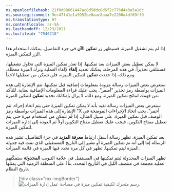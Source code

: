 ```yaml
---
ms.openlocfilehash: 21f0d08661447ac8d5ddc8d6f2c776d4a0a5a1dc
ms.sourcegitcommit: 9ec47f41e1a9952be8aac8aaa7e2200a4df69ff9
ms.translationtype: HT
ms.contentlocale: ar-SA
ms.lasthandoff: 12/23/2021
ms.locfileid: "7946210"
---
```

إذا لم يتم تشغيل الميزة، فسيظهر زر **تمكين الآن** في جزء التفاصيل. يمكنك استخدام هذا الزر لتمكين الميزة.

لا يمكن تعطيل بعض الميزات بعد تمكينها. إذا تعذر تمكين الميزة التي تحاول تشغيلها، فستتلقى تحذيراً. في هذه المرحلة، يمكنك تحديد **إلغاء** لإلغاء العملية وترك الميزة معطلة. ومع ذلك، إذا حددت **تمكين** لتمكين الميزة، فلن تتمكن من تعطيلها لاحقاً.

ستعرض بعض الميزات رسالة مزودة بمعلومات إضافية قبل تمكينها. تتم الإشارة إلى هذه الميزات بواسطة رمز تحذير "أصفر". يجب عليك قراءة المعلومات الإضافية بعناية، للتأكد من فهمك لنتائج تمكين الميزة. ومع ذلك، لا يزال بإمكانك تحديد **تمكين** لتمكين الميزة.

ستعرض بعض الميزات رسالة تفيد بأنه لا يمكن تمكين الميزة حتى يتم اتخاذ إجراء. تتم الإشارة إلى هذه الميزات بواسطة رمز "X أحمر". يجب اتخاذ الإجراءات الموضحة في الوصف قبل تمكين الميزة. على سبيل المثال، إذا لم تتمكن من استخدام ميزة حتى يتم تعطيل مفتاح التكوين، فيجب عليك تعطيل مفتاح التكوين أولاً ثم العودة إلى إدارة الميزات لتمكين الميزة.

بعد تمكين الميزة، تظهر رسالة أسفل ارتباط **معرفة المزيد** في جزء التفاصيل. تشير هذه الرسالة إما إلى أنه تم تمكين الميزة أو تشير إلى التاريخ المستقبلي الذي تمت فيه جدولة الميزة ليتم تمكينها. تظهر في كل مرة تحدد فيها الميزة في قائمة الميزات.

تظهر الميزات المجدولة ليتم تمكينها في المستقبل في علامة التبويب **المجدولة** ستمكّنهم عملية مجمعة في منتصف الليل في التاريخ المحدد، بناءً على المنطقة الزمنية التي يمثلها تاريخ النظام.

> [!div class="mx-imgBorder"]
> ![رسم متحرك لكيفية تمكين ميزة في مساحة عمل إدارة الميزات.](../media/feature-enable.gif)
